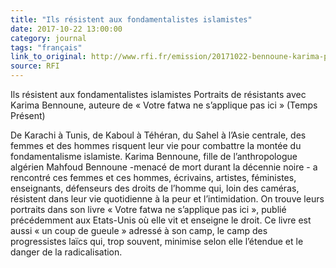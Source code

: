 ```yaml
---
title: "Ils résistent aux fondamentalistes islamistes"
date: 2017-10-22 13:00:00
category: journal
tags: "français"
link_to_original: http://www.rfi.fr/emission/20171022-bennoune-karima-portraits-resistants-fondamentalistes-islamistes-radicalisation'
source: RFI
---
```

Ils résistent aux fondamentalistes islamistes
Portraits de résistants avec Karima Bennoune, auteure de « Votre fatwa ne s’applique pas ici » (Temps Présent)

De Karachi à Tunis, de Kaboul à Téhéran, du Sahel à l’Asie centrale, des femmes et des hommes risquent leur vie pour combattre la montée du fondamentalisme islamiste. Karima Bennoune, fille de l’anthropologue algérien Mahfoud Bennoune -menacé de mort durant la décennie noire - a rencontré ces femmes et ces hommes, écrivains, artistes, féministes, enseignants, défenseurs des droits de l’homme qui, loin des caméras, résistent dans leur vie quotidienne à la peur et l’intimidation. On trouve leurs portraits dans son livre « Votre fatwa ne s’applique pas ici », publié précédemment aux Etats-Unis où elle vit et enseigne le droit. Ce livre est aussi « un coup de gueule » adressé à son camp, le camp des progressistes laïcs qui, trop souvent, minimise selon elle l’étendue et le danger de la radicalisation.
